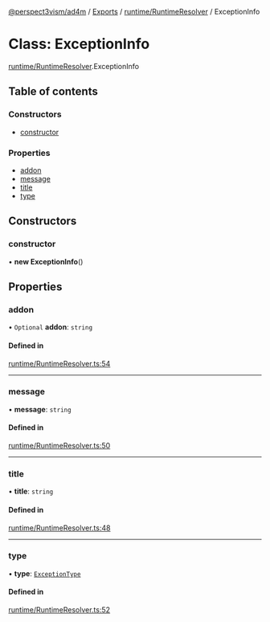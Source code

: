 [@perspect3vism/ad4m](../README.md) / [Exports](../modules.md) / [runtime/RuntimeResolver](../modules/runtime_RuntimeResolver.md) / ExceptionInfo

# Class: ExceptionInfo

[runtime/RuntimeResolver](../modules/runtime_RuntimeResolver.md).ExceptionInfo

## Table of contents

### Constructors

- [constructor](runtime_RuntimeResolver.ExceptionInfo.md#constructor)

### Properties

- [addon](runtime_RuntimeResolver.ExceptionInfo.md#addon)
- [message](runtime_RuntimeResolver.ExceptionInfo.md#message)
- [title](runtime_RuntimeResolver.ExceptionInfo.md#title)
- [type](runtime_RuntimeResolver.ExceptionInfo.md#type)

## Constructors

### constructor

• **new ExceptionInfo**()

## Properties

### addon

• `Optional` **addon**: `string`

#### Defined in

[runtime/RuntimeResolver.ts:54](https://github.com/perspect3vism/ad4m/blob/d9ddd7e2/core/src/runtime/RuntimeResolver.ts#L54)

___

### message

• **message**: `string`

#### Defined in

[runtime/RuntimeResolver.ts:50](https://github.com/perspect3vism/ad4m/blob/d9ddd7e2/core/src/runtime/RuntimeResolver.ts#L50)

___

### title

• **title**: `string`

#### Defined in

[runtime/RuntimeResolver.ts:48](https://github.com/perspect3vism/ad4m/blob/d9ddd7e2/core/src/runtime/RuntimeResolver.ts#L48)

___

### type

• **type**: [`ExceptionType`](../enums/Exception.ExceptionType.md)

#### Defined in

[runtime/RuntimeResolver.ts:52](https://github.com/perspect3vism/ad4m/blob/d9ddd7e2/core/src/runtime/RuntimeResolver.ts#L52)
